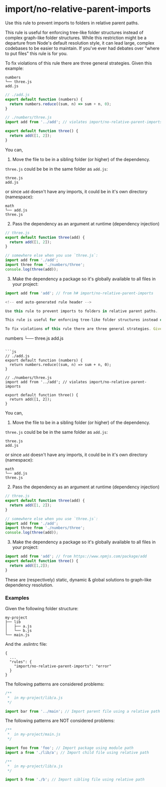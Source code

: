 # import/no-relative-parent-imports

<!-- end auto-generated rule header -->

Use this rule to prevent imports to folders in relative parent paths.

This rule is useful for enforcing tree-like folder structures instead of complex graph-like folder structures. While this restriction might be a departure from Node's default resolution style, it can lead large, complex codebases to be easier to maintain. If you've ever had debates over "where to put files" this rule is for you.

To fix violations of this rule there are three general strategies. Given this example:

```
numbers
└── three.js
add.js
```

```js
// ./add.js
export default function (numbers) {
  return numbers.reduce((sum, n) => sum + n, 0);
}

// ./numbers/three.js
import add from '../add'; // violates import/no-relative-parent-imports

export default function three() {
  return add([1, 2]);
}
```

You can,

1. Move the file to be in a sibling folder (or higher) of the dependency.

`three.js` could be be in the same folder as `add.js`:

```
three.js
add.js
```

or since `add` doesn't have any imports, it could be in it's own directory (namespace):

```
math
└── add.js
three.js
```

2. Pass the dependency as an argument at runtime (dependency injection)

```js
// three.js
export default function three(add) {
  return add([1, 2]);
}

// somewhere else when you use `three.js`:
import add from './add';
import three from './numbers/three';
console.log(three(add));
```

3. Make the dependency a package so it's globally available to all files in your project:

```js
import add from 'add'; // from h# import/no-relative-parent-imports

<!-- end auto-generated rule header -->

Use this rule to prevent imports to folders in relative parent paths.

This rule is useful for enforcing tree-like folder structures instead of complex graph-like folder structures. While this restriction might be a departure from Node's default resolution style, it can lead large, complex codebases to be easier to maintain. If you've ever had debates over "where to put files" this rule is for you.

To fix violations of this rule there are three general strategies. Given this example:

```
numbers
└── three.js
add.js
```

```js
// ./add.js
export default function (numbers) {
  return numbers.reduce((sum, n) => sum + n, 0);
}

// ./numbers/three.js
import add from '../add'; // violates import/no-relative-parent-imports

export default function three() {
  return add([1, 2]);
}
```

You can,

1. Move the file to be in a sibling folder (or higher) of the dependency.

`three.js` could be be in the same folder as `add.js`:

```
three.js
add.js
```

or since `add` doesn't have any imports, it could be in it's own directory (namespace):

```
math
└── add.js
three.js
```

2. Pass the dependency as an argument at runtime (dependency injection)

```js
// three.js
export default function three(add) {
  return add([1, 2]);
}

// somewhere else when you use `three.js`:
import add from './add';
import three from './numbers/three';
console.log(three(add));
```

3. Make the dependency a package so it's globally available to all files in your project:

```js
import add from 'add'; // from https://www.npmjs.com/package/add
export default function three() {
  return add([1,2]);
}
```

These are (respectively) static, dynamic & global solutions to graph-like dependency resolution.

### Examples

Given the following folder structure:

```
my-project
├── lib
│   ├── a.js
│   └── b.js
└── main.js
```

And the .eslintrc file:
```
{
  ...
  "rules": {
    "import/no-relative-parent-imports": "error"
  }
}
```

The following patterns are considered problems:

```js
/**
 *  in my-project/lib/a.js
 */

import bar from '../main'; // Import parent file using a relative path
```

The following patterns are NOT considered problems:

```js
/**
 *  in my-project/main.js
 */

import foo from 'foo'; // Import package using module path
import a from './lib/a'; // Import child file using relative path

/**
 *  in my-project/lib/a.js
 */

import b from './b'; // Import sibling file using relative path
```
